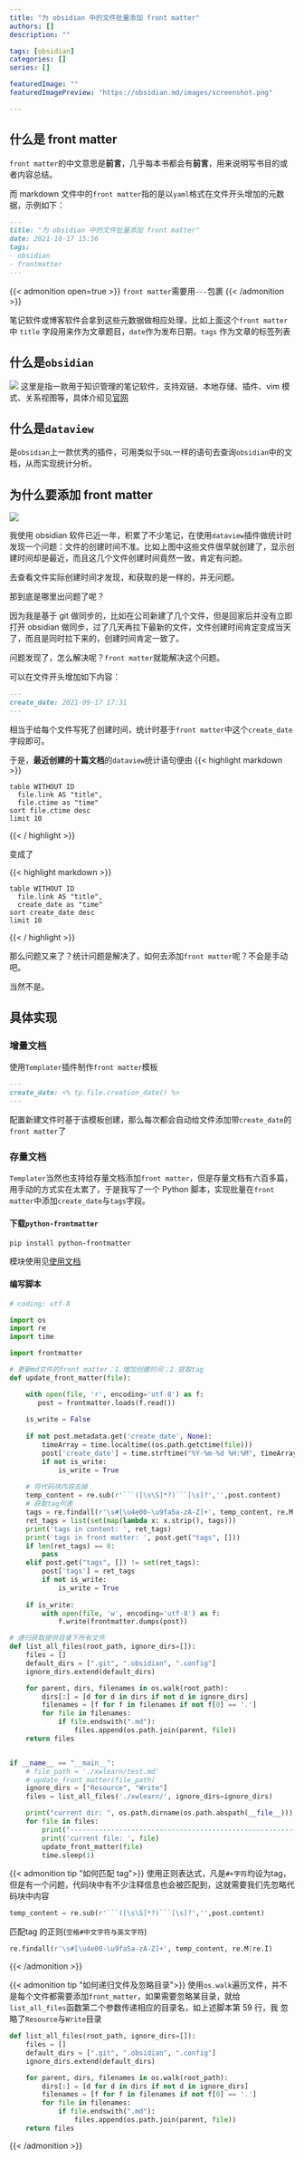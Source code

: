 ```yaml
---
title: "为 obsidian 中的文件批量添加 front matter"
authors: []
description: ""

tags: [obsidian]
categories: []
series: []

featuredImage: ""
featuredImagePreview: "https://obsidian.md/images/screenshot.png"

---
```


## 什么是 front matter

`front matter`的中文意思是**前言**，几乎每本书都会有**前言**，用来说明写书目的或者内容总结。

而 markdown 文件中的`front matter`指的是以`yaml`格式在文件开头增加的元数据，示例如下：

```markdown
---
title: "为 obsidian 中的文件批量添加 front matter"
date: 2021-10-17 15:56
tags:
- obsidian
- frontmatter
---
```

{{< admonition  open=true >}}
`front matter`需要用`---`包裹
{{< /admonition >}}

笔记软件或博客软件会拿到这些元数据做相应处理，比如上面这个`front matter`中 `title` 字段用来作为文章题目，`date`作为发布日期，`tags` 作为文章的标签列表

## 什么是`obsidian`

![](https://obsidian.md/images/screenshot.png)
这里是指一款用于知识管理的笔记软件，支持双链、本地存储、插件、vim 模式、关系视图等，具体介绍见[官网](https://obsidian.md)

## 什么是`dataview`

是`obsidian`上一款优秀的插件，可用类似于`SQL`一样的语句去查询`obsidian`中的文档，从而实现统计分析。

## 为什么要添加 front matter

![](https://tva1.sinaimg.cn/large/008i3skNly1gvies2f6ojj614e0nwjtc02.jpg)

我使用 obsidian 软件已近一年，积累了不少笔记，在使用`dataview`插件做统计时发现一个问题：文件的创建时间不准。比如上图中这些文件很早就创建了，显示创建时间却是最近，而且这几个文件创建时间竟然一致，肯定有问题。

去查看文件实际创建时间才发现，和获取的是一样的，并无问题。

那到底是哪里出问题了呢？

因为我是基于 git 做同步的，比如在公司新建了几个文件，但是回家后并没有立即打开 obsidian 做同步，过了几天再拉下最新的文件，文件创建时间肯定变成当天了，而且是同时拉下来的，创建时间肯定一致了。

问题发现了，怎么解决呢？`front matter`就能解决这个问题。

可以在文件开头增加如下内容：

```markdown
---
create_date: 2021-09-17 17:31
---
```
相当于给每个文件写死了创建时间，统计时基于`front matter`中这个`create_date`字段即可。

于是，**最近创建的十篇文档**的`dataview`统计语句便由
{{< highlight markdown >}}
```dataview
table WITHOUT ID
  file.link AS "title",
  file.ctime as "time"
sort file.ctime desc
limit 10
```
{{< / highlight >}}

变成了

{{< highlight markdown >}}
```dataview
table WITHOUT ID
  file.link AS "title",
  create_date as "time"
sort create_date desc
limit 10
```
{{< / highlight >}}

那么问题又来了？统计问题是解决了，如何去添加`front matter`呢？不会是手动吧。

当然不是。

## 具体实现

### 增量文档

使用`Templater`插件制作`front matter`模板

```markdown
---
create_date: <% tp.file.creation_date() %>
---
```

配置新建文件时基于该模板创建，那么每次都会自动给文件添加带`create_date`的`front matter`了

### 存量文档

`Templater`当然也支持给存量文档添加`front matter`，但是存量文档有六百多篇，用手动的方式实在太累了，于是我写了一个 Python 脚本，实现批量在`front matter`中添加`create_date`与`tags`字段。

#### 下载`python-frontmatter`

```bash
pip install python-frontmatter
```

模块使用见[使用文档](https://python-frontmatter.readthedocs.io/en/latest/)

#### 编写脚本

```python
# coding: utf-8

import os
import re
import time

import frontmatter

# 更新md文件的front matter：1.增加创建时间；2.提取tag
def update_front_matter(file):

    with open(file, 'r', encoding='utf-8') as f:
       post = frontmatter.loads(f.read())
    
    is_write = False
    
    if not post.metadata.get('create_date', None):
        timeArray = time.localtime((os.path.getctime(file)))
        post['create_date'] = time.strftime("%Y-%m-%d %H:%M", timeArray)
        if not is_write:
            is_write = True
    
    # 将代码块内容去掉
    temp_content = re.sub(r'```([\s\S]*?)```[\s]?','',post.content)
    # 获取tag列表
    tags = re.findall(r'\s#[\u4e00-\u9fa5a-zA-Z]+', temp_content, re.M|re.I)
    ret_tags = list(set(map(lambda x: x.strip(), tags)))
    print('tags in content: ', ret_tags)
    print('tags in front matter: ', post.get("tags", []))
    if len(ret_tags) == 0:
        pass
    elif post.get("tags", []) != set(ret_tags): 
        post['tags'] = ret_tags
        if not is_write:
            is_write = True
    
    if is_write:
        with open(file, 'w', encoding='utf-8') as f:
            f.write(frontmatter.dumps(post))

# 递归获取提供目录下所有文件
def list_all_files(root_path, ignore_dirs=[]):
    files = []
    default_dirs = [".git", ".obsidian", ".config"]
    ignore_dirs.extend(default_dirs)

    for parent, dirs, filenames in os.walk(root_path):
        dirs[:] = [d for d in dirs if not d in ignore_dirs]
        filenames = [f for f in filenames if not f[0] == '.']
        for file in filenames:
            if file.endswith(".md"):
                files.append(os.path.join(parent, file))
    return files


if __name__ == "__main__":
    # file_path = './xwlearn/test.md'
    # update_front_matter(file_path)
    ignore_dirs = ["Resource", "Write"]
    files = list_all_files('./xwlearn/', ignore_dirs=ignore_dirs)

    print("current dir: ", os.path.dirname(os.path.abspath(__file__)))
    for file in files:
        print("---------------------------------------------------------------")
        print('current file: ', file)
        update_front_matter(file)
        time.sleep(1)

```

{{< admonition tip "如何匹配 tag">}}
使用正则表达式，凡是`#+字符`均设为tag，但是有一个问题，代码块中有不少注释信息也会被匹配到，这就需要我们先忽略代码块中内容

```python
temp_content = re.sub(r'```([\s\S]*?)```[\s]?','',post.content)
```
匹配tag 的正则(`空格#中文字符与英文字符`)
```python
re.findall(r'\s#[\u4e00-\u9fa5a-zA-Z]+', temp_content, re.M|re.I)
```
{{< /admonition >}}

{{< admonition tip "如何递归文件及忽略目录">}}
使用`os.walk`遍历文件，并不是每个文件都需要添加`front_matter`，如果需要忽略某目录，就给`list_all_files`函数第二个参数传递相应的目录名，如上述脚本第 59 行，我 忽略了`Resource`与`Write`目录

```python
def list_all_files(root_path, ignore_dirs=[]):
    files = []
    default_dirs = [".git", ".obsidian", ".config"]
    ignore_dirs.extend(default_dirs)

    for parent, dirs, filenames in os.walk(root_path):
        dirs[:] = [d for d in dirs if not d in ignore_dirs]
        filenames = [f for f in filenames if not f[0] == '.']
        for file in filenames:
            if file.endswith(".md"):
                files.append(os.path.join(parent, file))
    return files

```
{{< /admonition >}}